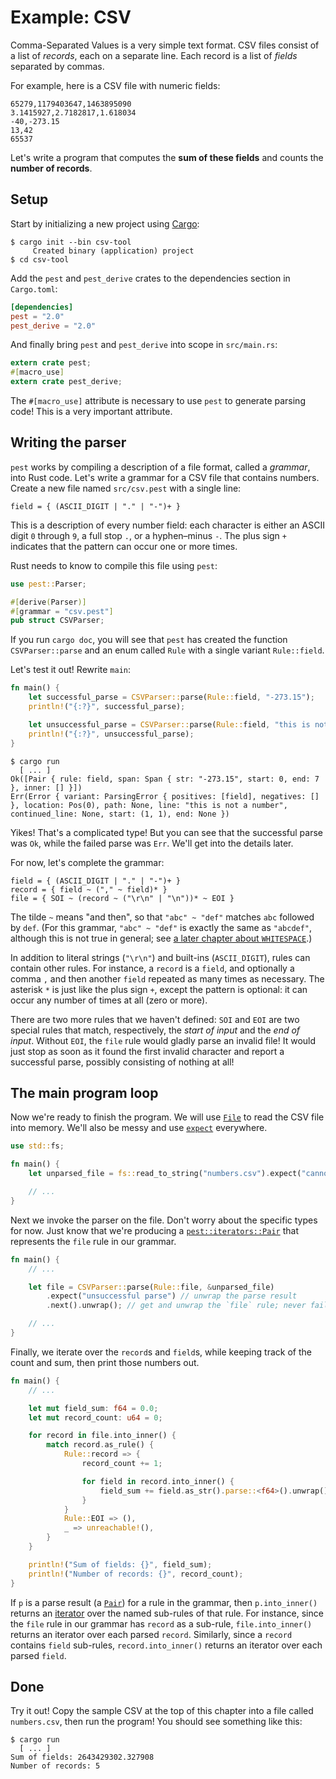 # Example: CSV

Comma-Separated Values is a very simple text format. CSV files consist of a
list of *records*, each on a separate line. Each record is a list of *fields*
separated by commas.

For example, here is a CSV file with numeric fields:

```
65279,1179403647,1463895090
3.1415927,2.7182817,1.618034
-40,-273.15
13,42
65537
```

Let's write a program that computes the **sum of these fields** and counts the
**number of records**.

## Setup

Start by initializing a new project using [Cargo]:

```shell
$ cargo init --bin csv-tool
     Created binary (application) project
$ cd csv-tool
```

Add the `pest` and `pest_derive` crates to the dependencies section in `Cargo.toml`:

```toml
[dependencies]
pest = "2.0"
pest_derive = "2.0"
```

And finally bring `pest` and `pest_derive` into scope in `src/main.rs`:

```rust
extern crate pest;
#[macro_use]
extern crate pest_derive;
```

The `#[macro_use]` attribute is necessary to use `pest` to generate parsing
code! This is a very important attribute.

## Writing the parser

`pest` works by compiling a description of a file format, called a *grammar*,
into Rust code. Let's write a grammar for a CSV file that contains numbers.
Create a new file named `src/csv.pest` with a single line:

```
field = { (ASCII_DIGIT | "." | "-")+ }
```

This is a description of every number field: each character is either an ASCII
digit `0` through `9`, a full stop `.`, or a hyphen&ndash;minus `-`. The plus
sign `+` indicates that the pattern can occur one or more times.

Rust needs to know to compile this file using `pest`:

```rust
use pest::Parser;

#[derive(Parser)]
#[grammar = "csv.pest"]
pub struct CSVParser;
```

If you run `cargo doc`, you will see that `pest` has created the function
`CSVParser::parse` and an enum called `Rule` with a single variant
`Rule::field`.

Let's test it out! Rewrite `main`:

```rust
fn main() {
    let successful_parse = CSVParser::parse(Rule::field, "-273.15");
    println!("{:?}", successful_parse);

    let unsuccessful_parse = CSVParser::parse(Rule::field, "this is not a number");
    println!("{:?}", unsuccessful_parse);
}
```

```shell
$ cargo run
  [ ... ]
Ok([Pair { rule: field, span: Span { str: "-273.15", start: 0, end: 7 }, inner: [] }])
Err(Error { variant: ParsingError { positives: [field], negatives: [] }, location: Pos(0), path: None, line: "this is not a number", continued_line: None, start: (1, 1), end: None })
```

Yikes! That's a complicated type! But you can see that the successful parse was
`Ok`, while the failed parse was `Err`. We'll get into the details later.

For now, let's complete the grammar:

```
field = { (ASCII_DIGIT | "." | "-")+ }
record = { field ~ ("," ~ field)* }
file = { SOI ~ (record ~ ("\r\n" | "\n"))* ~ EOI }
```

The tilde `~` means "and then", so that `"abc" ~ "def"` matches `abc` followed
by `def`. (For this grammar, `"abc" ~ "def"` is exactly the same as `"abcdef"`,
although this is not true in general; see [a later chapter about
`WHITESPACE`].)

In addition to literal strings (`"\r\n"`) and built-ins (`ASCII_DIGIT`), rules
can contain other rules. For instance, a `record` is a `field`, and optionally
a comma `,` and then another `field` repeated as many times as necessary. The
asterisk `*` is just like the plus sign `+`, except the pattern is optional: it
can occur any number of times at all (zero or more).

There are two more rules that we haven't defined: `SOI` and `EOI` are two
special rules that match, respectively, the *start of input* and the *end of
input*. Without `EOI`, the `file` rule would gladly parse an invalid file! It
would just stop as soon as it found the first invalid character and report a
successful parse, possibly consisting of nothing at all!

## The main program loop

Now we're ready to finish the program. We will use [`File`] to read the CSV
file into memory. We'll also be messy and use [`expect`] everywhere.

```rust
use std::fs;

fn main() {
    let unparsed_file = fs::read_to_string("numbers.csv").expect("cannot read file");

    // ...
}
```

Next we invoke the parser on the file. Don't worry about the specific types for
now. Just know that we're producing a [`pest::iterators::Pair`] that represents
the `file` rule in our grammar.

```rust
fn main() {
    // ...

    let file = CSVParser::parse(Rule::file, &unparsed_file)
        .expect("unsuccessful parse") // unwrap the parse result
        .next().unwrap(); // get and unwrap the `file` rule; never fails

    // ...
}
```

Finally, we iterate over the `record`s and `field`s, while keeping track of the
count and sum, then print those numbers out.

```rust
fn main() {
    // ...

    let mut field_sum: f64 = 0.0;
    let mut record_count: u64 = 0;

    for record in file.into_inner() {
        match record.as_rule() {
            Rule::record => {
                record_count += 1;

                for field in record.into_inner() {
                    field_sum += field.as_str().parse::<f64>().unwrap();
                }
            }
            Rule::EOI => (),
            _ => unreachable!(),
        }
    }

    println!("Sum of fields: {}", field_sum);
    println!("Number of records: {}", record_count);
}
```

If `p` is a parse result (a [`Pair`]) for a rule in the grammar, then
`p.into_inner()` returns an [iterator] over the named sub-rules of that rule.
For instance, since the `file` rule in our grammar has `record` as a sub-rule,
`file.into_inner()` returns an iterator over each parsed `record`. Similarly,
since a `record` contains `field` sub-rules, `record.into_inner()` returns an
iterator over each parsed `field`.

## Done

Try it out! Copy the sample CSV at the top of this chapter into a file called
`numbers.csv`, then run the program! You should see something like this:

```shell
$ cargo run
  [ ... ]
Sum of fields: 2643429302.327908
Number of records: 5
```

[Cargo]: https://doc.rust-lang.org/cargo/
[a later chapter about `WHITESPACE`]: ../grammars/syntax.html
[`File`]: https://doc.rust-lang.org/std/fs/struct.File.html
[`expect`]: https://doc.rust-lang.org/std/option/enum.Option.html#method.expect
[`pest::iterators::Pair`]: https://docs.rs/pest/2.0/pest/iterators/struct.Pair.html
[`Pair`]: https://docs.rs/pest/2.0/pest/iterators/struct.Pair.html
[iterator]: https://doc.rust-lang.org/std/iter/index.html
